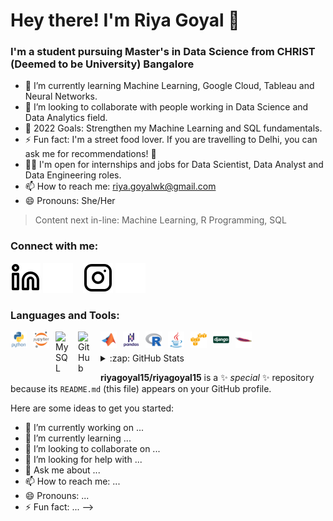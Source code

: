 # Hey there! I'm Riya Goyal 👋 

### I'm a student pursuing Master's in Data Science from CHRIST (Deemed to be University) Bangalore

- 🌱 I’m currently learning Machine Learning, Google Cloud, Tableau and Neural Networks.
- 👯 I’m looking to collaborate with people working in Data Science and Data Analytics field.
- 🥅 2022 Goals: Strengthen my Machine Learning and SQL fundamentals. 
- ⚡ Fun fact: I'm a street food lover. If you are travelling to Delhi, you can ask me for recommendations! 🥗 
- 👨‍💻 I'm open for internships and jobs for Data Scientist, Data Analyst and Data Engineering roles.
- 📫 How to reach me: riya.goyalwk@gmail.com
- 😄 Pronouns: She/Her

> Content next in-line: Machine Learning, R Programming, SQL

### Connect with me:

[![website](./img/linkedin-light.svg)](https://www.linkedin.com/in/riyagoyal15/#gh-light-mode-only)
[![website](./img/linkedin-dark.svg)](https://www.linkedin.com/in/riyagoyal15/#gh-dark-mode-only)
&nbsp;&nbsp;
[![website](./img/instagram-light.svg)](https://www.instagram.com/riya._.goyal/#gh-light-mode-only)
[![website](./img/instagram-dark.svg)](https://www.instagram.com/riya._.goyal/#gh-dark-mode-only)

### Languages and Tools:

<img align="left" alt="Python" width="26px" src="https://github.com/devicons/devicon/blob/v2.14.0/icons/python/python-original-wordmark.svg" style="padding-right:10px;" />
<img align="left" alt="Jupyter Notebook" width="26px" src="https://github.com/devicons/devicon/blob/v2.14.0/icons/jupyter/jupyter-original-wordmark.svg" style="padding-right:10px;" />
<img align="left" alt="MySQL" width="26px" src="https://cdn.jsdelivr.net/gh/devicons/devicon/icons/mysql/mysql-original.svg" style="padding-right:10px;" />
<img align="left" alt="GitHub" width="26px" src="https://user-images.githubusercontent.com/3369400/139447912-e0f43f33-6d9f-45f8-be46-2df5bbc91289.png" style="padding-right:10px;" />
<img align="left" alt="MatLab" width="26px" src="https://github.com/devicons/devicon/blob/v2.14.0/icons/matlab/matlab-original.svg" style="padding-right:10px;" />
<img align="left" alt="Pandas" width="26px" src="https://github.com/devicons/devicon/blob/v2.14.0/icons/pandas/pandas-original-wordmark.svg" style="padding-right:10px;" />
<img align="left" alt="R" width="26px" src="https://github.com/devicons/devicon/blob/v2.14.0/icons/r/r-original.svg" style="padding-right:10px;" />
<img align="left" alt="Java" width="26px" src="https://github.com/devicons/devicon/blob/v2.14.0/icons/java/java-original.svg" style="padding-right:10px;" />
<img align="left" alt="AWS" width="26px" src="https://github.com/devicons/devicon/blob/v2.14.0/icons/amazonwebservices/amazonwebservices-original.svg" style="padding-right:10px;" />
<img align="left" alt="Django" width="26px" src="https://github.com/devicons/devicon/blob/v2.14.0/icons/django/django-original.svg" style="padding-right:10px;" />
<img align="left" alt="Apache Superset" width="26px" src="https://github.com/devicons/devicon/blob/v2.14.0/icons/apache/apache-original.svg" style="padding-right:10px;" />


<br />
<br />

<details>
  <summary>:zap: GitHub Stats</summary>

  <img align="left" alt="riyagoyal15's GitHub Stats" src="https://github-readme-stats.vercel.app/api?username=riyagoyal15&show_icons=true&hide_border=false&title_color=ff652f&icon_color=FFE400&bg_color=09131B&text_color=ffffff&border_color=0c1a25" />

</details>

[instagram]: https://www.instagram.com/riya._.goyal
[linkedin]: https://www.linkedin.com/in/riyagoyal15


**riyagoyal15/riyagoyal15** is a ✨ _special_ ✨ repository because its `README.md` (this file) appears on your GitHub profile.

Here are some ideas to get you started:

- 🔭 I’m currently working on ...
- 🌱 I’m currently learning ...
- 👯 I’m looking to collaborate on ...
- 🤔 I’m looking for help with ...
- 💬 Ask me about ...
- 📫 How to reach me: ...
- 😄 Pronouns: ...
- ⚡ Fun fact: ...
-->
